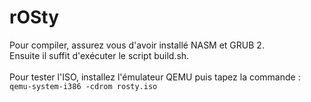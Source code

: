 # rOSty

Pour compiler, assurez vous d'avoir installé NASM et GRUB 2.</br>
Ensuite il suffit d'exécuter le script build.sh.</br>
</br>
Pour tester l'ISO, installez l'émulateur QEMU puis tapez la commande :</br>
`qemu-system-i386 -cdrom rosty.iso`
